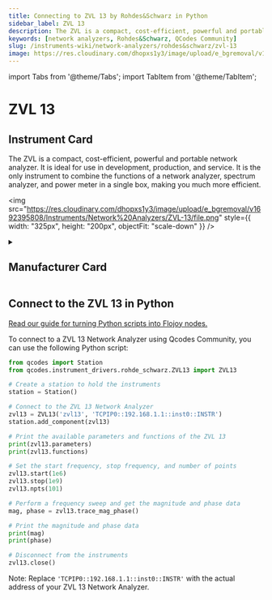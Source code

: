```yaml
---
title: Connecting to ZVL 13 by Rohdes&Schwarz in Python
sidebar_label: ZVL 13
description: The ZVL is a compact, cost-efficient, powerful and portable network analyzer. It is ideal for use in development, production, and service. It is the only instrument to combine the functions of a network analyzer, spectrum analyzer, and power meter in a single box, making you much more efficient.
keywords: [network analyzers, Rohdes&Schwarz, QCodes Community]
slug: /instruments-wiki/network-analyzers/rohdes&schwarz/zvl-13
image: https://res.cloudinary.com/dhopxs1y3/image/upload/e_bgremoval/v1692395808/Instruments/Network%20Analyzers/ZVL-13/file.png
---
```


import Tabs from '@theme/Tabs';
import TabItem from '@theme/TabItem';

# ZVL 13

## Instrument Card

<div className="flex">

<div>

The ZVL is a compact, cost-efficient, powerful and portable network analyzer. It is ideal for use in development, production, and service. It is the only instrument to combine the functions of a network analyzer, spectrum analyzer, and power meter in a single box, making you much more efficient.

</div>

<img src="https://res.cloudinary.com/dhopxs1y3/image/upload/e_bgremoval/v1692395808/Instruments/Network%20Analyzers/ZVL-13/file.png" style={{ width: "325px", height: "200px", objectFit: "scale-down" }} />

</div>

<details>
<summary><h2>Manufacturer Card</h2></summary>

<img src="https://res.cloudinary.com/dhopxs1y3/image/upload/e_bgremoval/v1692139604/Instruments/Vendor%20Logos/RohdeSchwarz.png" style={{ width: "100%", height: "170px",objectFit: "scale-down" }} />

Rohde & Schwarz GmbH & Co KG is an international electronics group specializing in the fields of electronic test equipment, broadcast & media, cybersecurity, radiomonitoring and radiolocation, and radiocommunication. <a href="https://www.rohde-schwarz.com/ca/home_48230.html">Website</a>.

<ul>
  <li>Headquarters: Munich, Germany</li>
  <li>Yearly Revenue (millions, USD): 2500.0</li>
</ul>
</details>

## Connect to the ZVL 13 in Python

[Read our guide for turning Python scripts into Flojoy nodes.](https://docs.flojoy.ai/custom-nodes/creating-custom-node/)
<Tabs>
<TabItem value="QCodes Community" label="QCodes Community">

To connect to a ZVL 13 Network Analyzer using Qcodes Community, you can use the following Python script:

```python
from qcodes import Station
from qcodes.instrument_drivers.rohde_schwarz.ZVL13 import ZVL13

# Create a station to hold the instruments
station = Station()

# Connect to the ZVL 13 Network Analyzer
zvl13 = ZVL13('zvl13', 'TCPIP0::192.168.1.1::inst0::INSTR')
station.add_component(zvl13)

# Print the available parameters and functions of the ZVL 13
print(zvl13.parameters)
print(zvl13.functions)

# Set the start frequency, stop frequency, and number of points
zvl13.start(1e6)
zvl13.stop(1e9)
zvl13.npts(101)

# Perform a frequency sweep and get the magnitude and phase data
mag, phase = zvl13.trace_mag_phase()

# Print the magnitude and phase data
print(mag)
print(phase)

# Disconnect from the instruments
zvl13.close()
```

Note: Replace `'TCPIP0::192.168.1.1::inst0::INSTR'` with the actual address of your ZVL 13 Network Analyzer.

</TabItem>
</Tabs>